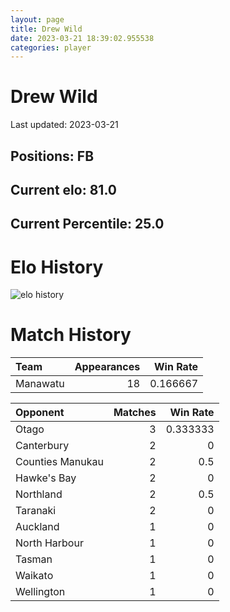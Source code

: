 ```yaml
---  
layout: page  
title: Drew Wild  
date: 2023-03-21 18:39:02.955538  
categories: player  
---
```

# Drew Wild


Last updated: 2023-03-21
## Positions: FB

## Current elo: 81.0

## Current Percentile: 25.0

# Elo History


![elo history](history_DrewWild.png)
# Match History


| Team     |   Appearances |   Win Rate |
|:---------|--------------:|-----------:|
| Manawatu |            18 |   0.166667 |

| Opponent         |   Matches |   Win Rate |
|:-----------------|----------:|-----------:|
| Otago            |         3 |   0.333333 |
| Canterbury       |         2 |   0        |
| Counties Manukau |         2 |   0.5      |
| Hawke's Bay      |         2 |   0        |
| Northland        |         2 |   0.5      |
| Taranaki         |         2 |   0        |
| Auckland         |         1 |   0        |
| North Harbour    |         1 |   0        |
| Tasman           |         1 |   0        |
| Waikato          |         1 |   0        |
| Wellington       |         1 |   0        |